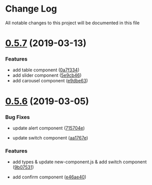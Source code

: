 # Change Log

All notable changes to this project will be documented in this file

# [0.5.7](https://github.com/imax-ui/imax-ui/releases/tag/v0.5.7) (2019-03-13)

### Features

* add table component ([0a7f334](https://github.com/BYChoo/imax-ui/commit/0a7f334))
* add slider component ([5e9cb46](https://github.com/BYChoo/imax-ui/commit/5e9cb46))
* add carousel component ([e9dbe63](https://github.com/BYChoo/imax-ui/commit/e9dbe63))


# [0.5.6](https://github.com/BYChoo/imax-ui/tree/v0.5.6) (2019-03-05)

### Bug Fixes

* update alert component ([715704e](https://github.com/BYChoo/imax-ui/commit/715704e))

* update switch component ([aa1767e](https://github.com/imax-ui/imax-ui/commit/aa1767e))

### Features

* add types & update new-component.js & add switch component ([9b07531](https://github.com/BYChoo/imax-ui/commit/9b07531))

* add confirm component ([e46ae40](https://github.com/BYChoo/imax-ui/commit/e46ae40))

